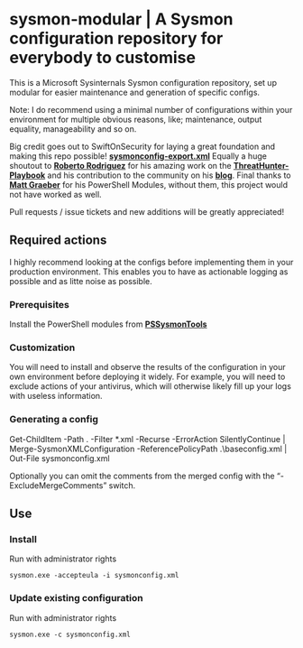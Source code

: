 # sysmon-modular | A Sysmon configuration repository for everybody to customise #

This is a Microsoft Sysinternals Sysmon configuration repository, set up modular for easier maintenance and generation of specific configs.

Note:
I do recommend using a minimal number of configurations within your environment for multiple obvious reasons, like; maintenance, output equality, manageability and so on.

Big credit goes out to SwiftOnSecurity for laying a great foundation and making this repo possible!
**[sysmonconfig-export.xml](https://github.com/SwiftOnSecurity/sysmon-config/blob/master/sysmonconfig-export.xml)**
Equally a huge shoutout to **[Roberto Rodriguez](https://twitter.com/cyb3rward0g)** for his amazing work on the **[ThreatHunter-Playbook](https://github.com/Cyb3rWard0g/ThreatHunter-Playbook.git)** and his contribution to the community on his **[blog](https://cyberwardog.blogspot.nl)**.
Final thanks to **[Matt Graeber](https://twitter.com/mattifestation)** for his PowerShell Modules, without them, this project would not have worked as well.

Pull requests / issue tickets and new additions will be greatly appreciated!

## Required actions ##
I highly recommend looking at the configs before implementing them in your production environment. This enables you to have as actionable logging as possible and as litte noise as possible.

### Prerequisites ###
Install the PowerShell modules from **[PSSysmonTools](https://github.com/mattifestation/PSSysmonTools)**

### Customization ###
You will need to install and observe the results of the configuration in your own environment before deploying it widely. 
For example, you will need to exclude actions of your antivirus, which will otherwise likely fill up your logs with useless information.

### Generating a config ###

Get-ChildItem -Path . -Filter *.xml -Recurse -ErrorAction SilentlyContinue | Merge-SysmonXMLConfiguration -ReferencePolicyPath .\baseconfig.xml | Out-File sysmonconfig.xml

Optionally you can omit the comments from the merged config with the “-ExcludeMergeComments” switch.

## Use ##
### Install ###
Run with administrator rights
~~~~
sysmon.exe -accepteula -i sysmonconfig.xml
~~~~

### Update existing configuration ###
Run with administrator rights
~~~~
sysmon.exe -c sysmonconfig.xml
~~~~






